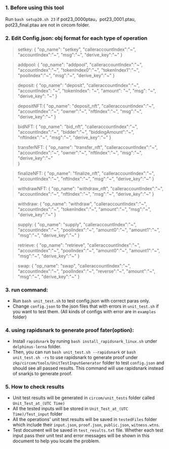 ### 1. Before using this tool
Run `bash setup20.sh 23` if pot23_0000ptau，pot23_0001.ptau, pot23_final.ptau are not in circom folder.

### 2. Edit Config.json: obj format for each type of operation
> setkey:   {
                "op_name": "setkey",
                "calleraccountIndex":"~",
                "accountIndex":"~",
                "msg":"~",
                "derive_key":"~"
            }

>addpool:   {
                "op_name": "addpool",
                "calleraccountIndex":"~",
                "accountIndex":"~",
                "tokenIndex0":"~",
                "tokenIndex1":"~",
                "poolIndex":"~",
                "msg":"~",
                "derive_key":"~"
            }

>deposit:   {
                "op_name": "deposit",
                "calleraccountIndex":"~",
                "accountIndex": "~",
                "tokenIndex": "~",
                "amount": "~",
                "msg": "~",
                "derive_key": "~"
            }

>depositNFT:{
                "op_name": "deposit_nft",
                "calleraccountIndex":"~",
                "accountIndex":"~",
                "owner":"~",
                "nftIndex":"~",
                "msg":"~",
                "derive_key":"~"
            }

>bidNFT:    {
                "op_name": "bid_nft",
                "calleraccountIndex":"~",
                "accountIndex":"~",
                "bidder":"~",
                "biddingAmount":"~",
                "nftIndex":"~",
                "msg":"~",
                "derive_key":"~"
            }

>transferNFT: {
                "op_name": "transfer_nft",
                "calleraccountIndex":"~",
                "accountIndex":"~",
                "owner":"~",
                "nftIndex":"~",
                "msg":"~",
                "derive_key":"~"  
              }

>finalizeNFT: {
                "op_name": "finalize_nft",
                "calleraccountIndex":"~",
                "accountIndex":"~",
                "nftIndex":"~",
                "msg":"~",
                "derive_key":"~"
              }

>withdrawNFT: {
                "op_name": "withdraw_nft",
                "calleraccountIndex":"~",
                "accountIndex":"~",
                "nftIndex":"~",
                "msg":"~",
                "derive_key":"~"
              }

>withdraw:    {
                "op_name": "withdraw",
                "calleraccountIndex":"~",
                "accountIndex":"~",
                "tokenIndex":"~",
                "amount":"~",
                "msg":"~",
                "derive_key":"~"
              }

>supply:      {
                "op_name": "supply",
                "calleraccountIndex":"~",
                "accountIndex":"~",
                "poolIndex":"~",
                "amount0":"~",
                "amount1":"~",
                "msg":"~",
                "derive_key":"~"
              }

>retrieve:    {
                "op_name": "retrieve",
                "calleraccountIndex":"~",
                "accountIndex":"~",
                "poolIndex":"~",
                "amount0":"~",
                "amount1":"~",
                "msg":"~",
                "derive_key":"~"
              }

>swap:        {
                "op_name": "swap",
                "calleraccountIndex":"~",
                "accountIndex":"~",
                "poolIndex":"~",
                "reverse":"~",
                "amount":"~",
                "msg":"~",
                "derive_key":"~"
              }

### 3. run command: 
- Run `bash unit_test.sh` to test config.json with correct paras only.
- Change `config.json` to the json files that with errors in `unit_test.sh` if you want to test them. (All kinds of configs with error are in `examples` folder)

### 4. using rapidsnark to generate proof fater(option): 
- Install `rapidsnark` by runing `bash install_rapidsnark_linux.sh` under `delphinus-lerna` folder. 
- Then, you can run `bash unit_test.sh --rapidsnark` or `bash unit_test.sh -rs` to use rapidsnark to generate proof under `zkp/circom/tools/UnitTestInputGenerator` folder to test `config.json` and should see all passed results. This command will use rapidsnark instead of snarkjs to generate proof.

### 5. How to check results
- Unit test results will be generated in `circom/unit_tests` folder called `Unit_Test_at_(UTC Time)`
- All the tested inputs will be stored in `Unit_Test_at_(UTC Time)/Test_input` folder
- All the operations' unit test results will be saved in `testedFiles` folder which include their `input.json`, `proof.json`, `public.json`, `witness.wtns`.
- Test document will be saved in `test_results.txt` file. Whether each test input pass their unit test and error messages will be shown in this document to help you locate the problem.